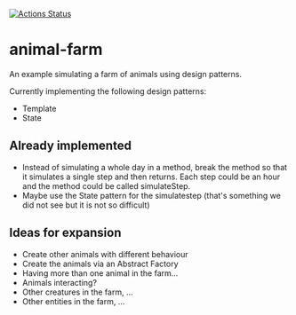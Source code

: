 [![Actions Status](https://github.com/dranidis/animal-farm/workflows/Java%20CI/badge.svg)](https://github.com/dranidis/animal-farm/actions)

# animal-farm
An example simulating a farm of animals using design patterns.

Currently implementing the following design patterns:
* Template
* State

## Already implemented
* Instead of simulating a whole day in a method, break the method so that it simulates a single step and then returns. Each step could be an hour and the method could be called simulateStep.
* Maybe use the State pattern for the simulatestep (that's something we did not see but it is not so difficult)

## Ideas for expansion
* Create other animals with different behaviour
* Create the animals via an Abstract Factory
* Having more than one animal in the farm...
* Animals interacting?
* Other creatures in the farm, ...
* Other entities in the farm, ... 

